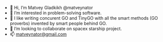 - 👋 Hi, I’m Matvey Gladkikh @matveynator
- 👀 I’m interested in problem-solving software. 
- 💞️ I like writing concurent GO and TinyGO with all the smart methods (GO proverbs) invented by smart people behind GO.
- 🌱 I’m looking to collaborate on spacex starship project. 
- 📫 matveynator@gmail.com

<!---
matveynator/matveynator is a ✨ special ✨ repository because its `README.md` (this file) appears on your GitHub profile.
You can click the Preview link to take a look at your changes.
--->
